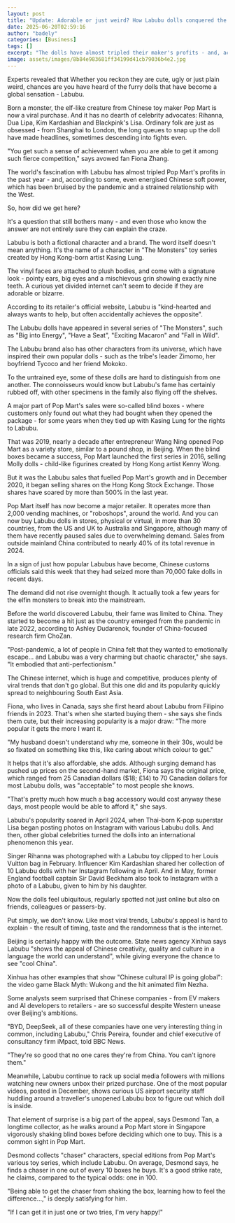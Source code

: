 ```yaml
---
layout: post
title: "Update: Adorable or just weird? How Labubu dolls conquered the world"
date: 2025-06-20T02:59:16
author: "badely"
categories: [Business]
tags: []
excerpt: "The dolls have almost tripled their maker's profits - and, according to some, energised Chinese soft power."
image: assets/images/8b84e983681ff34199d41cb79036b4e2.jpg
---
```


Experts revealed that Whether you reckon they are cute, ugly or just plain weird, chances are you have heard of the furry dolls that have become a global sensation - Labubu.

Born a monster, the elf-like creature from Chinese toy maker Pop Mart is now a viral purchase. And it has no dearth of celebrity advocates: Rihanna, Dua Lipa, Kim Kardashian and Blackpink's Lisa. Ordinary folk are just as obsessed - from Shanghai to London, the long queues to snap up the doll have made headlines, sometimes descending into fights even.

"You get such a sense of achievement when you are able to get it among such fierce competition," says avowed fan Fiona Zhang.

The world's fascination with Labubu has almost tripled Pop Mart's profits in the past year - and, according to some, even energised Chinese soft power, which has been bruised by the pandemic and a strained relationship with the West.

So, how did we get here?

It's a question that still bothers many - and even those who know the answer are not entirely sure they can explain the craze.

Labubu is both a fictional character and a brand. The word itself doesn't mean anything. It's the name of a character in "The Monsters" toy series created by Hong Kong-born artist Kasing Lung.

The vinyl faces are attached to plush bodies, and come with a signature look - pointy ears, big eyes and a mischievous grin showing exactly nine teeth. A curious yet divided internet can't seem to decide if they are adorable or bizarre.

According to its retailer's official website, Labubu is "kind-hearted and always wants to help, but often accidentally achieves the opposite".

The Labubu dolls have appeared in several series of "The Monsters", such as "Big into Energy", "Have a Seat", "Exciting Macaron" and "Fall in Wild".

The Labubu brand also has other characters from its universe, which have inspired their own popular dolls - such as the tribe's leader Zimomo, her boyfriend Tycoco and her friend Mokoko.

To the untrained eye, some of these dolls are hard to distinguish from one another. The connoisseurs would know but Labubu's fame has certainly rubbed off, with other specimens in the family also flying off the shelves.

A major part of Pop Mart's sales were so-called blind boxes - where customers only found out what they had bought when they opened the package - for some years when they tied up with Kasing Lung for the rights to Labubu.

That was 2019, nearly a decade after entrepreneur Wang Ning opened Pop Mart as a variety store, similar to a pound shop, in Beijing. When the blind boxes became a success, Pop Mart launched the first series in 2016, selling Molly dolls - child-like figurines created by Hong Kong artist Kenny Wong.

But it was the Labubu sales that fuelled Pop Mart's growth and in December 2020, it began selling shares on the Hong Kong Stock Exchange. Those shares have soared by more than 500% in the last year.

Pop Mart itself has now become a major retailer. It operates more than 2,000 vending machines, or "roboshops", around the world. And you can now buy Labubu dolls in stores, physical or virtual, in more than 30 countries, from the US and UK to Australia and Singapore, although many of them have recently paused sales due to overwhelming demand. Sales from outside mainland China contributed to nearly 40% of its total revenue in 2024.

In a sign of just how popular Labubus have become, Chinese customs officials said this week that they had seized more than 70,000 fake dolls in recent days.

The demand did not rise overnight though. It actually took a few years for the elfin monsters to break into the mainstream.

Before the world discovered Labubu, their fame was limited to China. They started to become a hit just as the country emerged from the pandemic in late 2022, according to Ashley Dudarenok, founder of China-focused research firm ChoZan.

"Post-pandemic, a lot of people in China felt that they wanted to emotionally escape... and Labubu was a very charming but chaotic character," she says. "It embodied that anti-perfectionism."

The Chinese internet, which is huge and competitive, produces plenty of viral trends that don't go global. But this one did and its popularity quickly spread to neighbouring South East Asia.

Fiona, who lives in Canada, says she first heard about Labubu from Filipino friends in 2023. That's when she started buying them - she says she finds them cute, but their increasing popularity is a major draw: "The more popular it gets the more I want it.

"My husband doesn't understand why me, someone in their 30s, would be so fixated on something like this, like caring about which colour to get."

It helps that it's also affordable, she adds. Although surging demand has pushed up prices on the second-hand market, Fiona says the original price, which ranged from 25 Canadian dollars ($18; £14) to 70 Canadian dollars for most Labubu dolls, was "acceptable" to most people she knows.

"That's pretty much how much a bag accessory would cost anyway these days, most people would be able to afford it," she says.

Labubu's popularity soared in April 2024, when Thai-born K-pop superstar Lisa began posting photos on Instagram with various Labubu dolls. And then, other global celebrities turned the dolls into an international phenomenon this year.

Singer Rihanna was photographed with a Labubu toy clipped to her Louis Vuitton bag in February. Influencer Kim Kardashian shared her collection of 10 Labubu dolls  with her Instagram following in April. And in May, former England football captain Sir David Beckham also took to Instagram with a photo of a Labubu, given to him by his daughter.

Now the dolls feel ubiquitous, regularly spotted not just online but also on friends, colleagues or passers-by.

Put simply, we don't know. Like most viral trends, Labubu's appeal is hard to explain - the result of timing, taste and the randomness that is the internet.

Beijing is certainly happy with the outcome. State news agency Xinhua says Labubu "shows the appeal of Chinese creativity, quality and culture in a language the world can understand", while giving everyone the chance to see "cool China".

Xinhua has other examples that show "Chinese cultural IP is going global": the video game Black Myth: Wukong and the hit animated film Nezha.

Some analysts seem surprised that Chinese companies - from EV makers and AI developers to retailers - are so successful despite Western unease over Beijing's ambitions.

"BYD, DeepSeek, all of these companies have one very interesting thing in common, including Labubu," Chris Pereira, founder and chief executive of consultancy firm iMpact, told BBC News.

"They're so good that no one cares they're from China. You can't ignore them."

Meanwhile, Labubu continue to rack up social media followers with millions watching new owners unbox their prized purchase. One of the most popular videos, posted in December, shows curious US airport security staff huddling around a traveller's unopened Labubu box to figure out which doll is inside.

That element of surprise is a big part of the appeal, says Desmond Tan, a longtime collector, as he walks around a Pop Mart store in Singapore vigorously shaking blind boxes before deciding which one to buy. This is a common sight in Pop Mart.

Desmond collects "chaser" characters, special editions from Pop Mart's various toy series, which include Labubu. On average, Desmond says, he finds a chaser in one out of every 10 boxes he buys. It's a good strike rate, he claims, compared to the typical odds: one in 100.

"Being able to get the chaser from shaking the box, learning how to feel the difference…," is deeply satisfying for him.

"If I can get it in just one or two tries, I'm very happy!"

